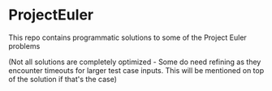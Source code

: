 # ProjectEuler
This repo contains programmatic solutions to some of the Project Euler problems

(Not all solutions are completely optimized - Some do need refining as they encounter timeouts for larger test case inputs. This will be mentioned on top of the solution if that's the case)
